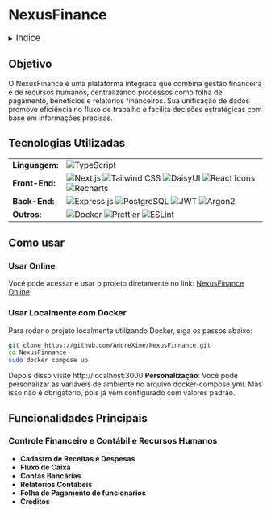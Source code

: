 # NexusFinance


<details>
  <summary><span style="font-size: 120%;">Indice</span></summary>

  - [Objetivo](#objetivo)
  - [Tecnologia Utilizadas](#tecnologias-utilizadas)
  - [Como usar](#como-usar)
  - [Funcionalidades](#funcionalidades-principais)

</details>

## **Objetivo**
O NexusFinance é uma plataforma integrada que combina gestão financeira e de recursos humanos, centralizando processos como folha de pagamento, 
benefícios e relatórios financeiros. Sua unificação de dados promove eficiência no fluxo de trabalho e facilita decisões estratégicas com base em informações precisas.

## **Tecnologias Utilizadas**

<table>
  <tr>
    <td><strong>Linguagem:</strong></td>
    <td><img src="https://img.shields.io/badge/TypeScript-%23007ACC.svg?style=flat&logo=typescript&logoColor=white" alt="TypeScript"></td>
  </tr>
  <tr>
    <td><strong>Front-End:</strong></td>
    <td>
      <img src="https://img.shields.io/badge/Next.js-%23000000.svg?style=flat&logo=next.js&logoColor=white" alt="Next.js">
      <img src="https://img.shields.io/badge/Tailwind%20CSS-%2338B2AC.svg?style=flat&logo=tailwind-css&logoColor=white" alt="Tailwind CSS">
      <img src="https://img.shields.io/badge/DaisyUI-%23711FDC.svg?style=flat&logo=daisyui&logoColor=white" alt="DaisyUI">
      <img src="https://img.shields.io/badge/React%20Icons-%230089CE.svg?style=flat&logo=iconify&logoColor=white" alt="React Icons">
      <img src="https://img.shields.io/badge/Recharts-%235A29E4.svg?style=flat&logo=soundcharts&logoColor=white" alt="Recharts">
    </td>
  </tr>
  <tr>
    <td><strong>Back-End:</strong></td>
    <td>
      <img src="https://img.shields.io/badge/Express.js-%23404D59.svg?style=flat&logo=express&logoColor=white" alt="Express.js">
      <img src="https://img.shields.io/badge/PostgreSQL-%23336791.svg?style=flat&logo=postgresql&logoColor=white" alt="PostgreSQL">
      <img src="https://img.shields.io/badge/JWT-%23A41E11.svg?style=flat&logo=jsonwebtokens&logoColor=white" alt="JWT">
      <img src="https://img.shields.io/badge/Argon2-%23FFA726.svg?style=flat&logo=enpass" alt="Argon2">
    </td>
  </tr>
  <tr>
    <td><strong>Outros:</strong></td>
    <td>
      <img src="https://img.shields.io/badge/Docker-%230db7ed.svg?style=flat&logo=docker&logoColor=white" alt="Docker">
      <img src="https://img.shields.io/badge/Prettier-%23F7B93E.svg?style=flat&logo=prettier&logoColor=white" alt="Prettier">
      <img src="https://img.shields.io/badge/ESLint-%234B32C3.svg?style=flat&logo=eslint&logoColor=white" alt="ESLint">
    </td>
  </tr>
</table>


## **Como usar**
### Usar Online

Você pode acessar e usar o projeto diretamente no link: [NexusFinance Online](https://nexusfinnance.vercel.app)

### Usar Localmente com Docker
Para rodar o projeto localmente utilizando Docker, siga os passos abaixo:
```bash
git clone https://github.com/AndreXime/NexusFinnance.git
cd NexusFinnance
sudo docker compose up
```
Depois disso visite http://localhost:3000
**Personalização**: Você pode personalizar as variáveis de ambiente no arquivo docker-compose.yml. Mas isso não é obrigatório, pois já vem configurado com valores padrão.



## **Funcionalidades Principais**

### **Controle Financeiro e Contábil e Recursos Humanos**
- **Cadastro de Receitas e Despesas**
- **Fluxo de Caixa**
- **Contas Bancárias**
- **Relatórios Contábeis**
- **Folha de Pagamento de funcionarios**
- **Creditos**